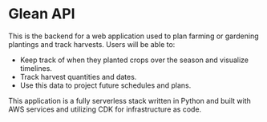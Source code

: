 
# Glean API

This is the backend for a web application used to plan farming or gardening plantings and track harvests.  Users will be able to:
* Keep track of when they planted crops over the season and visualize timelines.
* Track harvest quantities and dates.
* Use this data to project future schedules and plans.

This application is a fully serverless stack written in Python and built with AWS services and utilizing CDK for infrastructure as code.
